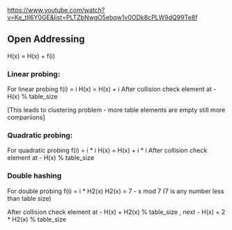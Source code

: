 
https://www.youtube.com/watch?v=Ke_tII6Y0GE&list=PLTZbNwgO5ebqw1v0ODk8cPLW9dQ99Te8f

## Open Addressing
H(x) = H(x) + f(i)

### Linear probing:

For linear probing f(i) = i
H(x) = H(x) + i
After collision check element at - H(x) % table_size

[This leads to clustering problem - more table elements are empty still more compariions]

### Quadratic probing:

For quadratic probing f(i) = i * i
H(x) = H(x) + i * i
After collision check element at - H(x) % table_size

### Double hashing

For double probing f(i) = i * H2(x)
H2(x) = 7 - x mod 7 (7 is any number less than table size)

After collision check element at - H(x) + H2(x)  % table_size , next - H(x) + 2 * H2(x)  % table_size
